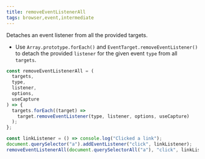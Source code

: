 ```yaml
---
title: removeEventListenerAll
tags: browser,event,intermediate
---
```


Detaches an event listener from all the provided targets.

- Use `Array.prototype.forEach()` and `EventTarget.removeEventListener()` to detach the provided `listener` for the given event `type` from all `targets`.

```js
const removeEventListenerAll = (
  targets,
  type,
  listener,
  options,
  useCapture
) => {
  targets.forEach((target) =>
    target.removeEventListener(type, listener, options, useCapture)
  );
};
```

```js
const linkListener = () => console.log("Clicked a link");
document.querySelector("a").addEventListener("click", linkListener);
removeEventListenerAll(document.querySelectorAll("a"), "click", linkListener);
```
